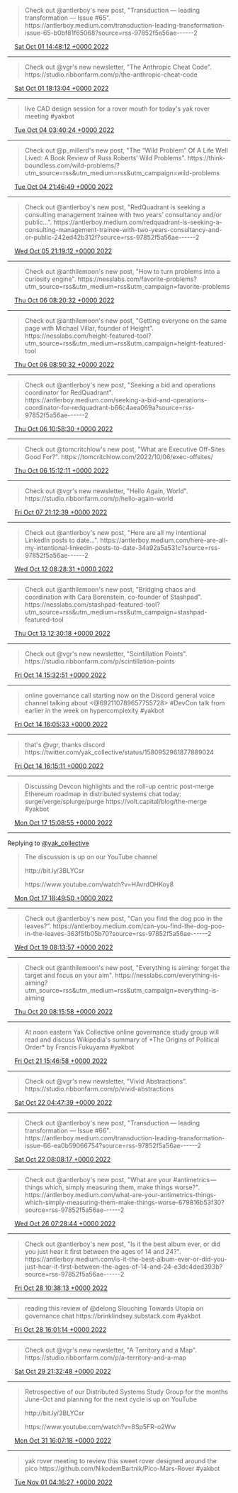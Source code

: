 > Check out @antlerboy's new post, "Transduction — leading transformation — Issue \#65"\. https://antlerboy\.medium\.com/transduction\-leading\-transformation\-issue\-65\-b0bf81f65068?source\=rss\-97852f5a56ae\-\-\-\-\-\-2

<img src="../../media/tweet.ico" width="12" /> [Sat Oct 01 14:48:12 +0000 2022](https://twitter.com/yak_collective/status/1576222452182548483)

----

> Check out @vgr's new newsletter, "The Anthropic Cheat Code"\. https://studio\.ribbonfarm\.com/p/the\-anthropic\-cheat\-code

<img src="../../media/tweet.ico" width="12" /> [Sat Oct 01 18:13:04 +0000 2022](https://twitter.com/yak_collective/status/1576274008781344769)

----

> live CAD design session for a rover mouth for today's yak rover meeting \#yakbot

<img src="../../media/tweet.ico" width="12" /> [Tue Oct 04 03:40:24 +0000 2022](https://twitter.com/yak_collective/status/1577141560646553600)

----

> Check out @p\_millerd's new post, "The “Wild Problem” Of A Life Well Lived: A Book Review of Russ Roberts’ Wild Problems"\. https://think\-boundless\.com/wild\-problems/?utm\_source\=rss&utm\_medium\=rss&utm\_campaign\=wild\-problems

<img src="../../media/tweet.ico" width="12" /> [Tue Oct 04 21:46:49 +0000 2022](https://twitter.com/yak_collective/status/1577414967351033858)

----

> Check out @antlerboy's new post, "RedQuadrant is seeking a consulting management trainee with two years’ consultancy and/or public…"\. https://antlerboy\.medium\.com/redquadrant\-is\-seeking\-a\-consulting\-management\-trainee\-with\-two\-years\-consultancy\-and\-or\-public\-242ed42b312f?source\=rss\-97852f5a56ae\-\-\-\-\-\-2

<img src="../../media/tweet.ico" width="12" /> [Wed Oct 05 21:19:12 +0000 2022](https://twitter.com/yak_collective/status/1577770402260074496)

----

> Check out @anthilemoon's new post, "How to turn problems into a curiosity engine"\. https://nesslabs\.com/favorite\-problems?utm\_source\=rss&utm\_medium\=rss&utm\_campaign\=favorite\-problems

<img src="../../media/tweet.ico" width="12" /> [Thu Oct 06 08:20:32 +0000 2022](https://twitter.com/yak_collective/status/1577936834784526339)

----

> Check out @anthilemoon's new post, "Getting everyone on the same page with Michael Villar, founder of Height"\. https://nesslabs\.com/height\-featured\-tool?utm\_source\=rss&utm\_medium\=rss&utm\_campaign\=height\-featured\-tool

<img src="../../media/tweet.ico" width="12" /> [Thu Oct 06 08:50:32 +0000 2022](https://twitter.com/yak_collective/status/1577944384250777605)

----

> Check out @antlerboy's new post, "Seeking a bid and operations coordinator for RedQuadrant"\. https://antlerboy\.medium\.com/seeking\-a\-bid\-and\-operations\-coordinator\-for\-redquadrant\-b66c4aea069a?source\=rss\-97852f5a56ae\-\-\-\-\-\-2

<img src="../../media/tweet.ico" width="12" /> [Thu Oct 06 10:58:30 +0000 2022](https://twitter.com/yak_collective/status/1577976589513531398)

----

> Check out @tomcritchlow's new post, "What are Executive Off\-Sites Good For?"\. https://tomcritchlow\.com/2022/10/06/exec\-offsites/

<img src="../../media/tweet.ico" width="12" /> [Thu Oct 06 15:12:11 +0000 2022](https://twitter.com/yak_collective/status/1578040427231444994)

----

> Check out @vgr's new newsletter, "Hello Again, World"\. https://studio\.ribbonfarm\.com/p/hello\-again\-world

<img src="../../media/tweet.ico" width="12" /> [Fri Oct 07 21:12:39 +0000 2022](https://twitter.com/yak_collective/status/1578493532587069441)

----

> Check out @antlerboy's new post, "Here are all my intentional LinkedIn posts to date…"\. https://antlerboy\.medium\.com/here\-are\-all\-my\-intentional\-linkedin\-posts\-to\-date\-34a92a5a531c?source\=rss\-97852f5a56ae\-\-\-\-\-\-2

<img src="../../media/tweet.ico" width="12" /> [Wed Oct 12 08:28:31 +0000 2022](https://twitter.com/yak_collective/status/1580113171242975235)

----

> Check out @anthilemoon's new post, "Bridging chaos and coordination with Cara Borenstein, co\-founder of Stashpad"\. https://nesslabs\.com/stashpad\-featured\-tool?utm\_source\=rss&utm\_medium\=rss&utm\_campaign\=stashpad\-featured\-tool

<img src="../../media/tweet.ico" width="12" /> [Thu Oct 13 12:30:18 +0000 2022](https://twitter.com/yak_collective/status/1580536405138161666)

----

> Check out @vgr's new newsletter, "Scintillation Points"\. https://studio\.ribbonfarm\.com/p/scintillation\-points

<img src="../../media/tweet.ico" width="12" /> [Fri Oct 14 15:32:51 +0000 2022](https://twitter.com/yak_collective/status/1580944734184275969)

----

> online governance call starting now on the Discord general voice channel talking about &lt;@692110789657755728&gt; \#DevCon talk from earlier in the week on hypercomplexity \#yakbot

<img src="../../media/tweet.ico" width="12" /> [Fri Oct 14 16:05:33 +0000 2022](https://twitter.com/yak_collective/status/1580952961877889024)

----

> that's @vgr, thanks discord https://twitter\.com/yak\_collective/status/1580952961877889024

<img src="../../media/tweet.ico" width="12" /> [Fri Oct 14 16:15:11 +0000 2022](https://twitter.com/yak_collective/status/1580955386982830080)

----

> Discussing Devcon highlights and the roll\-up centric post\-merge Ethereum roadmap in distributed systems chat today: surge/verge/splurge/purge https://volt\.capital/blog/the\-merge \#yakbot

<img src="../../media/tweet.ico" width="12" /> [Mon Oct 17 15:08:55 +0000 2022](https://twitter.com/yak_collective/status/1582025873729126403)

----

Replying to [@yak\_collective](https://twitter.com/yak_collective/status/1582025873729126403)

> The discussion is up on our YouTube channel  
>   
> http://bit\.ly/3BLYCsr  
>   
> https://www\.youtube\.com/watch?v\=HAvrdOHKoy8

<img src="../../media/tweet.ico" width="12" /> [Mon Oct 17 18:49:50 +0000 2022](https://twitter.com/yak_collective/status/1582081470130110465)

----

> Check out @antlerboy's new post, "Can you find the dog poo in the leaves?"\. https://antlerboy\.medium\.com/can\-you\-find\-the\-dog\-poo\-in\-the\-leaves\-363f5fb05b70?source\=rss\-97852f5a56ae\-\-\-\-\-\-2

<img src="../../media/tweet.ico" width="12" /> [Wed Oct 19 08:13:57 +0000 2022](https://twitter.com/yak_collective/status/1582646220564365312)

----

> Check out @anthilemoon's new post, "Everything is aiming: forget the target and focus on your aim"\. https://nesslabs\.com/everything\-is\-aiming?utm\_source\=rss&utm\_medium\=rss&utm\_campaign\=everything\-is\-aiming

<img src="../../media/tweet.ico" width="12" /> [Thu Oct 20 08:15:58 +0000 2022](https://twitter.com/yak_collective/status/1583009113310900226)

----

> At noon eastern Yak Collective online governance study group will read and discuss Wikipedia's summary of \*The Origins of Political Order\* by Francis Fukuyama \#yakbot

<img src="../../media/tweet.ico" width="12" /> [Fri Oct 21 15:46:58 +0000 2022](https://twitter.com/yak_collective/status/1583485000862703616)

----

> Check out @vgr's new newsletter, "Vivid Abstractions"\. https://studio\.ribbonfarm\.com/p/vivid\-abstractions

<img src="../../media/tweet.ico" width="12" /> [Sat Oct 22 04:47:39 +0000 2022](https://twitter.com/yak_collective/status/1583681467242074113)

----

> Check out @antlerboy's new post, "Transduction — leading transformation — Issue \#66"\. https://antlerboy\.medium\.com/transduction\-leading\-transformation\-issue\-66\-ea0b59066754?source\=rss\-97852f5a56ae\-\-\-\-\-\-2

<img src="../../media/tweet.ico" width="12" /> [Sat Oct 22 08:08:17 +0000 2022](https://twitter.com/yak_collective/status/1583731956772392961)

----

> Check out @antlerboy's new post, "What are your \#antimetrics — things which, simply measuring them, make things worse?"\. https://antlerboy\.medium\.com/what\-are\-your\-antimetrics\-things\-which\-simply\-measuring\-them\-make\-things\-worse\-679816b53f30?source\=rss\-97852f5a56ae\-\-\-\-\-\-2

<img src="../../media/tweet.ico" width="12" /> [Wed Oct 26 07:28:44 +0000 2022](https://twitter.com/yak_collective/status/1585171555771875328)

----

> Check out @antlerboy's new post, "Is it the best album ever, or did you just hear it first between the ages of 14 and 24?"\. https://antlerboy\.medium\.com/is\-it\-the\-best\-album\-ever\-or\-did\-you\-just\-hear\-it\-first\-between\-the\-ages\-of\-14\-and\-24\-e3dc4ded393b?source\=rss\-97852f5a56ae\-\-\-\-\-\-2

<img src="../../media/tweet.ico" width="12" /> [Fri Oct 28 10:38:13 +0000 2022](https://twitter.com/yak_collective/status/1585944016994140162)

----

> reading this review of @delong Slouching Towards Utopia on governance chat https://brinklindsey\.substack\.com \#yakbot

<img src="../../media/tweet.ico" width="12" /> [Fri Oct 28 16:01:14 +0000 2022](https://twitter.com/yak_collective/status/1586025306401423360)

----

> Check out @vgr's new newsletter, "A Territory and a Map"\. https://studio\.ribbonfarm\.com/p/a\-territory\-and\-a\-map

<img src="../../media/tweet.ico" width="12" /> [Sat Oct 29 21:32:48 +0000 2022](https://twitter.com/yak_collective/status/1586471135289479169)

----

> Retrospective of our Distributed Systems Study Group for the months June\-Oct and planning for the next cycle is up on YouTube  
>   
> http://bit\.ly/3BLYCsr  
>   
> https://www\.youtube\.com/watch?v\=8Sp5FR\-o2Ww

<img src="../../media/tweet.ico" width="12" /> [Mon Oct 31 16:07:18 +0000 2022](https://twitter.com/yak_collective/status/1587113997358317569)

----

> yak rover meeting to review this sweet rover designed around the pico https://github\.com/NikodemBartnik/Pico\-Mars\-Rover \#yakbot

<img src="../../media/tweet.ico" width="12" /> [Tue Nov 01 04:16:27 +0000 2022](https://twitter.com/yak_collective/status/1587297491241910273)